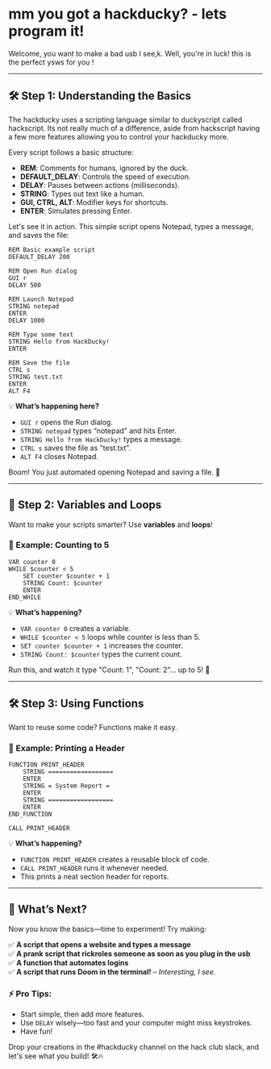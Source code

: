 # mm you got a hackducky? - lets program it!

Welcome, you want to make a bad usb I see,k. Well, you're in luck! this is the perfect ysws for you !

---

## 🛠️ Step 1: Understanding the Basics
The hackducky uses a scripting language similar to duckyscript called hackscript. Its not really much of a difference, aside from hackscript having a few more features allowing you to control your hackducky more.

Every script follows a basic structure:
- **REM**: Comments for humans, ignored by the duck.
- **DEFAULT_DELAY**: Controls the speed of execution.
- **DELAY**: Pauses between actions (milliseconds).
- **STRING**: Types out text like a human.
- **GUI, CTRL, ALT**: Modifier keys for shortcuts.
- **ENTER**: Simulates pressing Enter.

Let's see it in action. This simple script opens Notepad, types a message, and saves the file:

```ducky
REM Basic example script
DEFAULT_DELAY 200

REM Open Run dialog
GUI r
DELAY 500

REM Launch Notepad
STRING notepad
ENTER
DELAY 1000

REM Type some text
STRING Hello from HackDucky!
ENTER

REM Save the file
CTRL s
STRING test.txt
ENTER
ALT F4
```

💡 **What’s happening here?**
- `GUI r` opens the Run dialog.
- `STRING notepad` types “notepad” and hits Enter.
- `STRING Hello from HackDucky!` types a message.
- `CTRL s` saves the file as "test.txt".
- `ALT F4` closes Notepad.

Boom! You just automated opening Notepad and saving a file. 🎉

---

## 🔢 Step 2: Variables and Loops
Want to make your scripts smarter? Use **variables** and **loops**!

### 🔄 Example: Counting to 5
```ducky
VAR counter 0
WHILE $counter < 5
    SET counter $counter + 1
    STRING Count: $counter
    ENTER
END_WHILE
```

💡 **What’s happening?**
- `VAR counter 0` creates a variable.
- `WHILE $counter < 5` loops while counter is less than 5.
- `SET counter $counter + 1` increases the counter.
- `STRING Count: $counter` types the current count.

Run this, and watch it type "Count: 1", "Count: 2"... up to 5! 🚀

---

## 🛠️ Step 3: Using Functions
Want to reuse some code? Functions make it easy.

### 📢 Example: Printing a Header
```ducky
FUNCTION PRINT_HEADER
    STRING ==================
    ENTER
    STRING = System Report =
    ENTER
    STRING ==================
    ENTER
END_FUNCTION

CALL PRINT_HEADER
```

💡 **What’s happening?**
- `FUNCTION PRINT_HEADER` creates a reusable block of code.
- `CALL PRINT_HEADER` runs it whenever needed.
- This prints a neat section header for reports.

---

## 🎯 What’s Next?  

Now you know the basics—time to experiment! Try making:  

✅ **A script that opens a website and types a message**  
✅ **A prank script that rickroles someone as soon as you plug in the usb**  
✅ **A function that automates logins**  
✅ **A script that runs Doom in the terminal!** – *Interesting, I see.*  


### ⚡ Pro Tips:
- Start simple, then add more features.
- Use `DELAY` wisely—too fast and your computer might miss keystrokes.
- Have fun!

Drop your creations in the #hackducky channel on the hack club slack, and let's see what you build! 🛠️🔥

